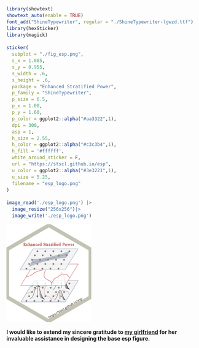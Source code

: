 
``` r
library(showtext)
showtext_auto(enable = TRUE)
font_add("ShineTypewriter", regular = "./ShineTypewriter-lgwzd.ttf")
library(hexSticker)
library(magick)

sticker(
  subplot = "./fig_esp.png",
  s_x = 1.005,
  s_y = 0.955,
  s_width = .6,
  s_height = .6,
  package = "Enhanced Stratified Power",
  p_family = "ShineTypewriter",
  p_size = 6.5,
  p_x = 1.00,
  p_y = 1.60,
  p_color = ggplot2::alpha("#aa3322",1),
  dpi = 300,
  asp = 1,
  h_size = 2.55,
  h_color = ggplot2::alpha("#c3c3b4",1),
  h_fill = '#ffffff',
  white_around_sticker = F,
  url = "https://stscl.github.io/esp",
  u_color = ggplot2::alpha("#3e3221",1),
  u_size = 5.25,
  filename = "esp_logo.png"
)

image_read('./esp_logo.png') |> 
  image_resize("256x256")|> 
  image_write('./esp_logo.png')
```

![](./esp_logo.png)

**I would like to extend my sincere gratitude to [my
girlfriend](https://github.com/layeyo) for her invaluable assistance in
designing the base esp figure.**
